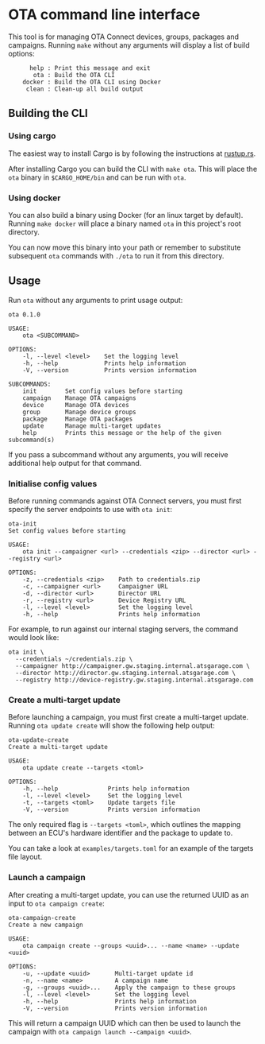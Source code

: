# OTA command line interface

This tool is for managing OTA Connect devices, groups, packages and campaigns. Running `make` without any arguments will display a list of build options:

```
      help : Print this message and exit
       ota : Build the OTA CLI
    docker : Build the OTA CLI using Docker
     clean : Clean-up all build output
```

## Building the CLI

### Using cargo

The easiest way to install Cargo is by following the instructions at [rustup.rs](https://rustup.rs).

After installing Cargo you can build the CLI with `make ota`. This will place the `ota` binary in `$CARGO_HOME/bin` and can be run with `ota`.

### Using docker

You can also build a binary using Docker (for an linux target by default). Running `make docker` will place a binary named `ota` in this project's root directory.

You can now move this binary into your path or remember to substitute subsequent `ota` commands with `./ota` to run it from this directory.

## Usage

Run `ota` without any arguments to print usage output:

```
ota 0.1.0

USAGE:
    ota <SUBCOMMAND>

OPTIONS:
    -l, --level <level>    Set the logging level
    -h, --help             Prints help information
    -V, --version          Prints version information

SUBCOMMANDS:
    init        Set config values before starting
    campaign    Manage OTA campaigns
    device      Manage OTA devices
    group       Manage device groups
    package     Manage OTA packages
    update      Manage multi-target updates
    help        Prints this message or the help of the given subcommand(s)
```

If you pass a subcommand without any arguments, you will receive additional help output for that command.

### Initialise config values

Before running commands against OTA Connect servers, you must first specify the server endpoints to use with `ota init`:

```
ota-init
Set config values before starting

USAGE:
    ota init --campaigner <url> --credentials <zip> --director <url> --registry <url>

OPTIONS:
    -z, --credentials <zip>    Path to credentials.zip
    -c, --campaigner <url>     Campaigner URL
    -d, --director <url>       Director URL
    -r, --registry <url>       Device Registry URL
    -l, --level <level>        Set the logging level
    -h, --help                 Prints help information
```

For example, to run against our internal staging servers, the command would look like:

```
ota init \
  --credentials ~/credentials.zip \
  --campaigner http://campaigner.gw.staging.internal.atsgarage.com \
  --director http://director.gw.staging.internal.atsgarage.com \
  --registry http://device-registry.gw.staging.internal.atsgarage.com
```

### Create a multi-target update

Before launching a campaign, you must first create a multi-target update. Running `ota update create` will show the following help output:

```
ota-update-create
Create a multi-target update

USAGE:
    ota update create --targets <toml>

OPTIONS:
    -h, --help              Prints help information
    -l, --level <level>     Set the logging level
    -t, --targets <toml>    Update targets file
    -V, --version           Prints version information
```

The only required flag is `--targets <toml>`, which outlines the mapping between an ECU's hardware identifier and the package to update to.

You can take a look at `examples/targets.toml` for an example of the targets file layout.

### Launch a campaign

After creating a multi-target update, you can use the returned UUID as an input to `ota campaign create`:

```
ota-campaign-create
Create a new campaign

USAGE:
    ota campaign create --groups <uuid>... --name <name> --update <uuid>

OPTIONS:
    -u, --update <uuid>       Multi-target update id
    -n, --name <name>         A campaign name
    -g, --groups <uuid>...    Apply the campaign to these groups
    -l, --level <level>       Set the logging level
    -h, --help                Prints help information
    -V, --version             Prints version information
```

This will return a campaign UUID which can then be used to launch the campaign with `ota campaign launch --campaign <uuid>`.
